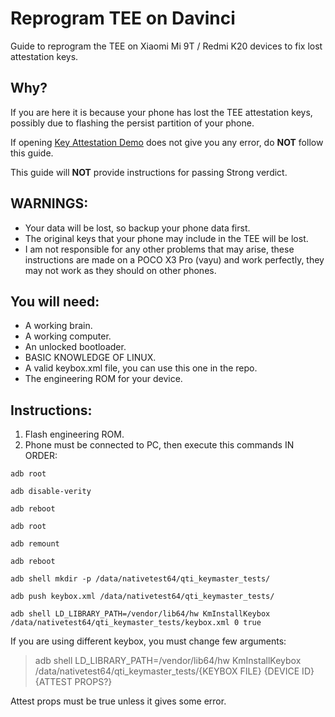 # Reprogram TEE on Davinci
Guide to reprogram the TEE on Xiaomi Mi 9T / Redmi K20 devices to fix lost attestation keys.

## Why?

If you are here it is because your phone has lost the TEE attestation keys, possibly due to flashing the persist partition of your phone.

If opening [Key Attestation Demo](https://github.com/vvb2060/KeyAttestation) does not give you any error, do **NOT** follow this guide.

This guide will **NOT** provide instructions for passing Strong verdict.

## WARNINGS:

- Your data will be lost, so backup your phone data first.
- The original keys that your phone may include in the TEE will be lost.
- I am not responsible for any other problems that may arise, these instructions are made on a POCO X3 Pro (vayu) and work perfectly, they may not work as they should on other phones.

## You will need:

- A working brain.
- A working computer.
- An unlocked bootloader.
- BASIC KNOWLEDGE OF LINUX.
- A valid keybox.xml file, you can use this one in the repo.
- The engineering ROM for your device.

## Instructions:

1. Flash engineering ROM.
2. Phone must be connected to PC, then execute this commands IN ORDER:

```
adb root
```
```
adb disable-verity
```
```
adb reboot
```
```
adb root
```
```
adb remount
```
```
adb reboot
```
```
adb shell mkdir -p /data/nativetest64/qti_keymaster_tests/
```
```
adb push keybox.xml /data/nativetest64/qti_keymaster_tests/
```
```
adb shell LD_LIBRARY_PATH=/vendor/lib64/hw KmInstallKeybox /data/nativetest64/qti_keymaster_tests/keybox.xml 0 true
```

If you are using different keybox, you must change few arguments:
> adb shell LD_LIBRARY_PATH=/vendor/lib64/hw KmInstallKeybox /data/nativetest64/qti_keymaster_tests/{KEYBOX FILE} {DEVICE ID} {ATTEST PROPS?}

Attest props must be true unless it gives some error.
